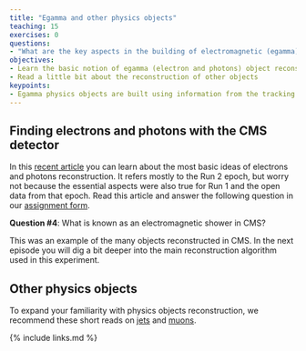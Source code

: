 ```yaml
---
title: "Egamma and other physics objects"
teaching: 15
exercises: 0
questions:
- "What are the key aspects in the building of electromagnetic (egamma) and some other physics objects?"
objectives:
- Learn the basic notion of egamma (electron and photons) object reconstruction.
- Read a little bit about the reconstruction of other objects
keypoints:
- Egamma physics objects are built using information from the tracking system as well as the ECAL subdetector. It is a vivid example of physics objects reconstruction.
---
```


## Finding electrons and photons with the CMS detector

In this [recent article](https://cms.cern/news/finding-electrons-and-photons-cms-detector) you can learn about the most basic ideas of electrons and photons reconstruction.  It refers mostly to the Run 2 epoch, but worry not because the essential aspects were also true for Run 1 and the open data from that epoch.  Read this article and answer the following question in our [assignment form](https://forms.gle/sMyuLFiYJWRsUAew6).

**Question #4**:
What is known as an electromagnetic shower in CMS?

This was an example of the many objects reconstructed in CMS. In the next episode you will dig a bit deeper into the main reconstruction algorithm used in this experiment.

## Other physics objects

To expand your familiarity with physics objects reconstruction, we recommend these short reads on [jets](https://cms.cern/news/jets-cms-and-determination-their-energy-scale) and [muons](https://cms.cern/news/enhancing-muon-compact-muon-solenoid).

{% include links.md %}
